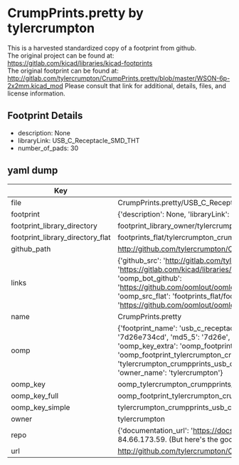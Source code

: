 # CrumpPrints.pretty by tylercrumpton  
This is a harvested standardized copy of a footprint from github.  
The original project can be found at:  
https://gitlab.com/kicad/libraries/kicad-footprints  
The original footprint can be found at:
http://gitlab.com/tylercrumpton/CrumpPrints.pretty/blob/master/WSON-6p-2x2mm.kicad_mod
Please consult that link for additional, details, files, and license information.  
## Footprint Details
* description: None  
* libraryLink: USB_C_Receptacle_SMD_THT  
* number_of_pads: 30  
## yaml dump  
| Key | Value |  
| --- | --- |  
| file | CrumpPrints.pretty/USB_C_Receptacle_SMD_THT.kicad_mod |  
| footprint | {'description': None, 'libraryLink': 'USB_C_Receptacle_SMD_THT', 'number_of_pads': 30} |  
| footprint_library_directory | footprint_library_owner/tylercrumpton_CrumpPrints.pretty |  
| footprint_library_directory_flat | footprints_flat/tylercrumpton_crumpprints_usb_c_receptacle_smd_tht/working |  
| github_path | http://github.com/tylercrumpton/CrumpPrints.pretty/blob/master/USB_C_Receptacle_SMD_THT.kicad_mod |  
| links | {'github_src': 'http://gitlab.com/tylercrumpton/CrumpPrints.pretty/blob/master/WSON-6p-2x2mm.kicad_mod', 'github_src_repo': 'https://gitlab.com/kicad/libraries/kicad-footprints', 'oomp_bot': 'footprints/tylercrumpton_crumpprints_usb_c_receptacle_smd_tht/working', 'oomp_bot_github': 'https://github.com/oomlout/oomlout_oomp_footprint_bot/tree/main/footprints/tylercrumpton_crumpprints_usb_c_receptacle_smd_tht/working', 'oomp_src_flat': 'footprints_flat/footprints_flat/tylercrumpton_crumpprints_usb_c_receptacle_smd_tht/working', 'oomp_src_flat_github': 'https://github.com/oomlout/oomlout_oomp_footprint_src/tree/main/footprints_flat/tylercrumpton_crumpprints_usb_c_receptacle_smd_tht/working'} |  
| name | CrumpPrints.pretty |  
| oomp | {'footprint_name': 'usb_c_receptacle_smd_tht', 'library_name': 'crumpprints', 'md5': '7d26e734cde90f38ef2fbf447f4f0eab', 'md5_10': '7d26e734cd', 'md5_5': '7d26e', 'md5_6': '7d26e7', 'oomp_key': 'oomp_tylercrumpton_crumpprints_usb_c_receptacle_smd_tht', 'oomp_key_extra': 'oomp_footprint_tylercrumpton_crumpprints_usb_c_receptacle_smd_tht', 'oomp_key_full': 'oomp_footprint_tylercrumpton_crumpprints_usb_c_receptacle_smd_tht_7d26e7', 'oomp_key_simple': 'tylercrumpton_crumpprints_usb_c_receptacle_smd_tht', 'original_filename': 'CrumpPrints.pretty/USB_C_Receptacle_SMD_THT.kicad_mod', 'owner_name': 'tylercrumpton'} |  
| oomp_key | oomp_tylercrumpton_crumpprints_usb_c_receptacle_smd_tht |  
| oomp_key_full | oomp_footprint_tylercrumpton_crumpprints_usb_c_receptacle_smd_tht |  
| oomp_key_simple | tylercrumpton_crumpprints_usb_c_receptacle_smd_tht |  
| owner | tylercrumpton |  
| repo | {'documentation_url': 'https://docs.github.com/rest/overview/resources-in-the-rest-api#rate-limiting', 'message': "API rate limit exceeded for 84.66.173.59. (But here's the good news: Authenticated requests get a higher rate limit. Check out the documentation for more details.)"} |  
| url | http://github.com/tylercrumpton/CrumpPrints.pretty |  


